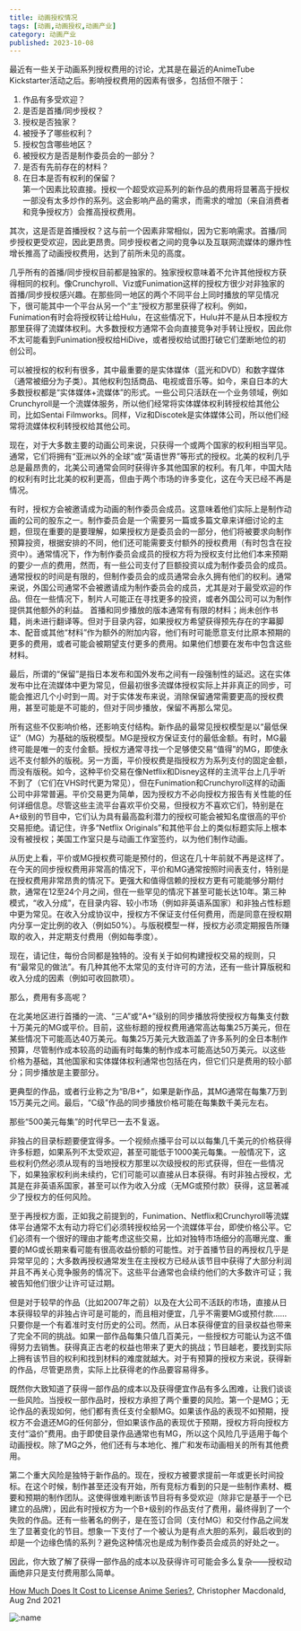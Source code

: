 ```yaml
---
title: 动画授权情况
tags: [动画,动画授权,动画产业]
category: 动画产业
published: 2023-10-08
---
```


最近有一些关于动画系列授权费用的讨论，尤其是在最近的AnimeTube Kickstarter活动之后。影响授权费用的因素有很多，包括但不限于： 

1. 作品有多受欢迎？  
2. 是否是首播/同步授权？  
3. 授权是否独家？  
4. 被授予了哪些权利？  
5. 授权包含哪些地区？  
6. 被授权方是否是制作委员会的一部分？  
7. 是否有先前存在的材料？  
8. 在日本是否有权利的保留？  
第一个因素比较直接。授权一个超受欢迎系列的新作品的费用将显著高于授权一部没有太多炒作的系列。这会影响产品的需求，而需求的增加（来自消费者和竞争授权方）会推高授权费用。 

其次，这是否是首播授权？这与前一个因素非常相似，因为它影响需求。首播/同步授权更受欢迎，因此更昂贵。同步授权者之间的竞争以及互联网流媒体的爆炸性增长推高了动画授权费用，达到了前所未见的高度。 

几乎所有的首播/同步授权目前都是独家的。独家授权意味着不允许其他授权方获得相同的权利。像Crunchyroll、Viz或Funimation这样的授权方很少对非独家的首播/同步授权感兴趣。在那些同一地区的两个不同平台上同时播放的罕见情况下，很可能其中一个平台从另一个“主”授权方那里获得了权利。例如，Funimation有时会将授权转让给Hulu，在这些情况下，Hulu并不是从日本授权方那里获得了流媒体权利。大多数授权方通常不会向直接竞争对手转让授权，因此你不太可能看到Funimation授权给HiDive，或者授权给试图打破它们垄断地位的初创公司。 

可以被授权的权利有很多，其中最重要的是实体媒体（蓝光和DVD）和数字媒体（通常被细分为子类）。其他权利包括商品、电视或音乐等。如今，来自日本的大多数授权都是“实体媒体+流媒体”的形式。一些公司只活跃在一个业务领域，例如Crunchyroll是一个流媒体服务，所以他们经常将实体媒体权利转授权给其他公司，比如Sentai Filmworks。同样，Viz和Discotek是实体媒体公司，所以他们经常将流媒体权利转授权给其他公司。 

现在，对于大多数主要的动画公司来说，只获得一个或两个国家的权利相当罕见。通常，它们将拥有“亚洲以外的全球”或“英语世界”等形式的授权。北美的权利几乎总是最昂贵的，北美公司通常会同时获得许多其他国家的权利。有几年，中国大陆的权利有时比北美的权利更高，但由于两个市场的许多变化，这在今天已经不再是情况。 

有时，授权方会被邀请成为动画的制作委员会成员。这意味着他们实际上是制作动画的公司的股东之一。制作委员会是一个需要另一篇或多篇文章来详细讨论的主题，但现在重要的是要理解，如果授权方是委员会的一部分，他们将被要求向制作预算投资，根据安排的不同，他们还可能需要支付额外的授权费用（有时包含在投资中）。通常情况下，作为制作委员会成员的授权方将为授权支付比他们本来预期的要少一点的费用，然而，有一些公司支付了巨额投资以成为制作委员会的成员。通常授权的时间是有限的，但制作委员会的成员通常会永久拥有他们的权利。通常来说，外国公司通常不会被邀请成为制作委员会的成员，尤其是对于最受欢迎的作品。但在一些情况下，制片人可能正在寻找更多的投资，或者外国公司可以为制作提供其他额外的利益。 
首播和同步播放的版本通常有有限的材料；尚未创作书籍，尚未进行翻译等。但对于目录内容，如果授权方希望获得预先存在的字幕脚本、配音或其他“材料”作为额外的附加内容，他们有时可能愿意支付比原本预期的更多的费用，或者可能会被期望支付更多的费用。如果他们想要在发布中包含这些材料。 

最后，所谓的“保留”是指日本发布和国外发布之间有一段强制性的延迟。这在实体发布中比在流媒体中更为常见，但最初很多流媒体授权实际上并非真正的同步，可能会推迟几个小时到一周。对于实体发布来说，消除保留通常需要更高的授权费用，甚至可能是不可能的，但对于同步播放，保留不再那么常见。 

所有这些不仅影响价格，还影响支付结构。新作品的最常见授权模型是以“最低保证”（MG）为基础的版税模型。MG是授权方保证支付的最低金额。有时，MG最终可能是唯一的支付金额。授权方通常寻找一个足够使交易“值得”的MG，即使永远不支付额外的版税。另一方面，平价授权费是指授权方为系列支付的固定金额，而没有版税。如今，这种平价交易在像Netflix和Disney这样的主流平台上几乎听不到了（它们在VHS时代更为常见），但在Funimation和Crunchyroll这样的动画公司中非常普遍。平价交易更为简单，因为授权方不必向授权方报告有关性能的任何详细信息。尽管这些主流平台喜欢平价交易，但授权方不喜欢它们，特别是在A+级别的节目中，它们认为具有最高盈利潜力的授权可能会被知名度很高的平价交易拒绝。请记住，许多“Netflix Originals”和其他平台上的类似标题实际上根本没有被授权；美国工作室只是与动画工作室签约，以为他们制作动画。 

从历史上看，平价或MG授权费可能是预付的，但这在几十年前就不再是这样了。在今天的同步授权费用非常高的情况下，平价和MG通常按照时间表支付，特别是在授权费用非常昂贵的情况下。更强大和值得信赖的授权方更有可能能够分期付款，通常在12至24个月之间，但在一些罕见的情况下甚至可能长达10年。第三种模式，“收入分成”，在目录内容、较小市场（例如非英语系国家）和非独占性标题中更为常见。在收入分成协议中，授权方不保证支付任何费用，而是同意在授权期内分享一定比例的收入（例如50%）。与版税模型一样，授权方必须定期报告所赚取的收入，并定期支付费用（例如每季度）。 

现在，请记住，每份合同都是独特的。没有关于如何构建授权交易的规则，只有“最常见的做法”。有几种其他不太常见的支付许可的方法，还有一些计算版税和收入分成的因素（例如可收回款项）。 

那么，费用有多高呢？ 

在北美地区进行首播的一流、“三A”或“A+”级别的同步播放将使授权方每集支付数十万美元的MG或平价。目前，这些标题的授权费用通常高达每集25万美元，但在某些情况下可能高达40万美元。每集25万美元大致涵盖了许多系列的全日本制作预算，尽管制作成本较高的动画有时每集的制作成本可能高达50万美元。以这些价格为基础，其他国家和实体媒体权利通常也包括在内，但它们只是费用的较小部分；同步播放是主要部分。 

更典型的作品，或者行业称之为“B/B+”，如果是新作品，其MG通常在每集7万到15万美元之间。最后，“C级”作品的同步播放价格可能在每集数千美元左右。 

那些“500美元每集”的时代早已一去不复返。 

非独占的目录标题要便宜得多。一个视频点播平台可以以每集几千美元的价格获得许多标题，如果系列不太受欢迎，甚至可能低于1000美元每集。一般情况下，这些权利仍然必须从现有的当地授权方那里以次级授权的形式获得，但在一些情况下，如果独家权利尚未续约，它们可能可以直接从日本获得。有时非独占授权，尤其是在非英语系国家，甚至可以作为收入分成（无MG或预付款）获得，这显著减少了授权方的任何风险。 

至于再授权方面，正如我之前提到的，Funimation、Netflix和Crunchyroll等流媒体平台通常不太有动力将它们必须转授权给另一个流媒体平台，即使价格公平。它们必须有一个很好的理由才能考虑这些交易，比如对独特市场细分的高曝光度、重要的MG或长期来看可能有很高收益份额的可能性。对于首播节目的再授权几乎是异常罕见的；大多数再授权通常发生在主授权方已经从该节目中获得了大部分利润并且不再关心竞争服务的情况下。这些平台通常也会续约他们的大多数许可证；我被告知他们很少让许可证过期。 

但是对于较早的作品（比如2007年之前）以及在大公司不活跃的市场，直接从日本获得较早的非独占许可是可能的，而且相对便宜，几乎不需要MG或预付款……只要你是一个有着准时支付历史的公司。然而，从日本获得便宜的目录权益也带来了完全不同的挑战。如果一部作品每集只值几百美元，一些授权方可能认为这不值得努力去销售。获得真正古老的权益也带来了更大的挑战；节目越老，要找到实际上拥有该节目的权利和找到材料的难度就越大。对于有预算的授权方来说，获得新的作品，尽管更昂贵，实际上比获得老的作品要容易得多。 

既然你大致知道了获得一部作品的成本以及获得便宜作品有多么困难，让我们谈谈一些风险。当授权一部作品时，授权方承担了两个重要的风险。第一个是MG；无论作品的表现如何，他们都有责任支付全额MG。如果该作品的表现不如预期，授权方不会退还MG的任何部分，但如果该作品的表现优于预期，授权方将向授权方支付“溢价”费用。由于即使目录作品通常也有MG，所以这个风险几乎适用于每个动画授权。除了MG之外，他们还有与本地化、推广和发布动画相关的所有其他费用。 

第二个重大风险是独特于新作品的。现在，授权方被要求提前一年或更长时间投标。在这个时候，制作甚至还没有开始，所有竞标方看到的只是一些制作素材、概要和预期的制作团队。这使得很难判断该节目将有多受欢迎（除非它是基于一个已建立的品牌），因此有时授权方为一个B+级别的作品支付了费用，最终得到了一个失败的作品。还有一些著名的例子，是在签订合同（支付MG）和交付作品之间发生了显著变化的节目。想象一下支付了一个被认为是有点大胆的系列，最后收到的却是一个边缘色情的系列？避免这种情况也是成为制作委员会成员的好处之一。 

因此，你大致了解了获得一部作品的成本以及获得许可可能会多么复杂——授权动画绝非只是支付费用那么简单。 



[How Much Does It Cost to License Anime Series?](https://www.animenewsnetwork.com/feature/2021-08-02/how-much-does-it-cost-to-license-anime-series/.175579), Christopher Macdonald, Aug 2nd 2021 

![:name](https://count.getloli.com/@Mikuorz-6216?theme=rule34)